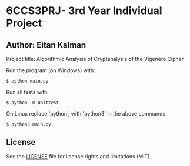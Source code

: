 # 6CCS3PRJ- 3rd Year Individual Project
## Author: Eitan Kalman

Project title: Algorithmic Analysis of Cryptanalysis of the Vigenère Cipher


Run the program (on Windows) with:
```
$ python main.py
```

Run all tests with:
```
$ python -m unittest
```

On Linux replace 'python', with 'python3' in the above commands
```
$ python3 main.py
```

## License

See the [LICENSE](LICENSE.md) file for license rights and limitations (MIT).
